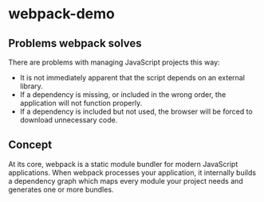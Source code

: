 # webpack-demo


## Problems webpack solves

There are problems with managing JavaScript projects this way:

- It is not immediately apparent that the script depends on an external library.
- If a dependency is missing, or included in the wrong order, the application will not function properly.
- If a dependency is included but not used, the browser will be forced to download unnecessary code.

## Concept

At its core, webpack is a static module bundler for modern JavaScript applications. When webpack processes your application, it internally builds a dependency graph which maps every module your project needs and generates one or more bundles.


